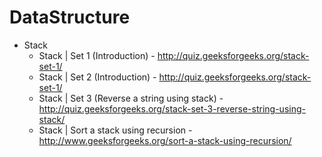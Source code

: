 # DataStructure

* Stack
    * Stack | Set 1 (Introduction) - http://quiz.geeksforgeeks.org/stack-set-1/
    * Stack | Set 2 (Introduction) - http://quiz.geeksforgeeks.org/stack-set-1/
    * Stack | Set 3 (Reverse a string using stack) - http://quiz.geeksforgeeks.org/stack-set-3-reverse-string-using-stack/
    * Stack | Sort a stack using recursion - http://www.geeksforgeeks.org/sort-a-stack-using-recursion/
    